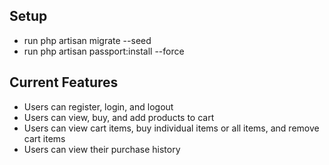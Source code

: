 ## Setup
- run php artisan migrate --seed
- run php artisan passport:install --force

## Current Features
- Users can register, login, and logout
- Users can view, buy, and add products to cart
- Users can view cart items, buy individual items or all items, and remove cart items
- Users can view their purchase history